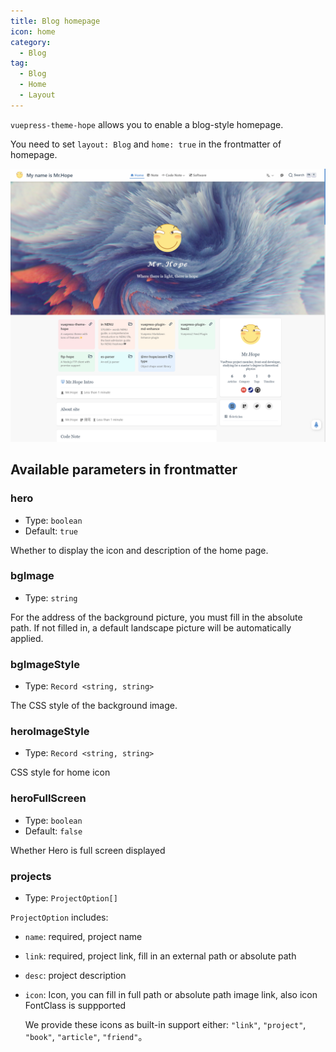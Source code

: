 ```yaml
---
title: Blog homepage
icon: home
category:
  - Blog
tag:
  - Blog
  - Home
  - Layout
---
```


`vuepress-theme-hope` allows you to enable a blog-style homepage.

You need to set `layout: Blog` and `home: true` in the frontmatter of homepage.

<!-- more -->

![Homepage screenshot](./assets/blog.png)

## Available parameters in frontmatter

### hero

- Type: `boolean`
- Default: `true`

Whether to display the icon and description of the home page.

### bgImage

- Type: `string`

For the address of the background picture, you must fill in the absolute path. If not filled in, a default landscape picture will be automatically applied.

### bgImageStyle

- Type: `Record <string, string>`

The CSS style of the background image.

### heroImageStyle

- Type: `Record <string, string>`

CSS style for home icon

### heroFullScreen

- Type: `boolean`
- Default: `false`

Whether Hero is full screen displayed

### projects

- Type: `ProjectOption[]`

`ProjectOption` includes:

- `name`: required, project name
- `link`: required, project link, fill in an external path or absolute path
- `desc`: project description
- `icon`: Icon, you can fill in full path or absolute path image link, also icon FontClass is suppported

  We provide these icons as built-in support either: `"link"`, `"project"`, `"book"`, `"article"`, `"friend"`。
